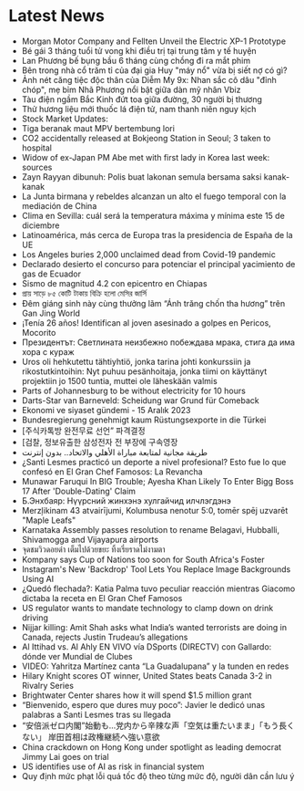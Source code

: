 # Latest News
-  Morgan Motor Company and Fellten Unveil the Electric XP-1 Prototype
-  Bé gái 3 tháng tuổi tử vong khi điều trị tại trung tâm y tế huyện
-  Lan Phương bế bụng bầu 6 tháng cùng chồng đi ra mắt phim
-  Bên trong nhà cổ trăm tỉ của đại gia Huy "máy nổ" vừa bị siết nợ có gì?
-  Ảnh nét căng tiệc độc thân của Diễm My 9x: Nhan sắc cô dâu "đỉnh chóp", mẹ bỉm Nhã Phương nổi bật giữa dàn mỹ nhân Vbiz
-  Tàu điện ngầm Bắc Kinh đứt toa giữa đường, 30 người bị thương
-  Thử hương liệu mới thuốc lá điện tử, nam thanh niên nguy kịch
-  Stock Market Updates:
-  Tiga beranak maut MPV bertembung lori
-  CO2 accidentally released at Bokjeong Station in Seoul; 3 taken to hospital
-  Widow of ex-Japan PM Abe met with first lady in Korea last week: sources
-  Zayn Rayyan dibunuh: Polis buat lakonan semula bersama saksi kanak-kanak
-  La Junta birmana y rebeldes alcanzan un alto el fuego temporal con la mediación de China
-  Clima en Sevilla: cuál será la temperatura máxima y mínima este 15 de diciembre
-  Latinoamérica, más cerca de Europa tras la presidencia de España de la UE
-  Los Angeles buries 2,000 unclaimed dead from Covid-19 pandemic
-  Declarado desierto el concurso para potenciar el principal yacimiento de gas de Ecuador
-  Sismo de magnitud 4.2 con epicentro en Chiapas
-  প্রায় সাড়ে ৮৫ কোটি টাকায় বিক্রি হলো মেসির জার্সি
-  Đêm giáng sinh này cùng thưởng lãm “Ánh trăng chốn tha hương” trên Gan Jing World
-  ¡Tenía 26 años! Identifican al joven asesinado a golpes en Pericos, Mocorito
-  Президентът: Светлината неизбежно побеждава мрака, стига да има хора с кураж
-  Uros oli hehkutettu tähtiyhtiö, jonka tarina johti konkurssiin ja rikostutkintoihin: Nyt puhuu pesänhoitaja, jonka tiimi on käyttänyt projektiin jo 1500 tuntia, muttei ole läheskään valmis
-  Parts of Johannesburg to be without electricity for 10 hours
-  Darts-Star van Barneveld: Scheidung war Grund für Comeback
-  Ekonomi ve siyaset gündemi - 15 Aralık 2023
-  Bundesregierung genehmigt kaum Rüstungsexporte in die Türkei
-  [주식카톡방 완전무료 선언” 파격결정
-  [검찰, 정보유출한 삼성전자 전 부장에 구속영장
-  طريقة مجانية لمتابعة مباراة الأهلي والاتحاد.. بدون إنترنت
-  ¿Santi Lesmes practicó un deporte a nivel profesional? Esto fue lo que confesó en El Gran Chef Famosos: La Revancha
-  Munawar Faruqui In BIG Trouble; Ayesha Khan Likely To Enter Bigg Boss 17 After 'Double-Dating' Claim
-  Б.Энхбаяр: Нүүрсний жинхэнэ хулгайчид илчлэгдэнэ
-  Merzļikinam 43 atvairījumi, Kolumbusa nenotur 5:0, tomēr spēj uzvarēt "Maple Leafs"
-  Karnataka Assembly passes resolution to rename Belagavi, Hubballi, Shivamogga and Vijayapura airports
-  จุดชมวิวดอยดำ เต็มไปด้วยขยะ ทิ้งเรี่ยราดไม่งามตา
-  Kompany says Cup of Nations too soon for South Africa's Foster
-  Instagram's New 'Backdrop' Tool Lets You Replace Image Backgrounds Using AI
-  ¿Quedó flechada?: Katia Palma tuvo peculiar reacción mientras Giacomo dictaba la receta en El Gran Chef Famosos
-  US regulator wants to mandate technology to clamp down on drink driving
-  Nijjar killing: Amit Shah asks what India’s wanted terrorists are doing in Canada, rejects Justin Trudeau’s allegations
-  Al Ittihad vs. Al Ahly EN VIVO vía DSports (DIRECTV) con Gallardo: dónde ver Mundial de Clubes
-  VIDEO: Yahritza Martínez canta “La Guadalupana” y la tunden en redes
-  Hilary Knight scores OT winner, United States beats Canada 3-2 in Rivalry Series
-  Brightwater Center shares how it will spend $1.5 million grant
-  “Bienvenido, espero que dures muy poco”: Javier le dedicó unas palabras a Santi Lesmes tras su llegada
-  “安倍派ゼロ内閣”始動も…党内から辛辣な声「空気は重たいまま」「もう長くない」 岸田首相は政権継続へ強い意欲
-  China crackdown on Hong Kong under spotlight as leading democrat Jimmy Lai goes on trial
-  US identifies use of AI as risk in financial system
-  Quy định mức phạt lỗi quá tốc độ theo từng mức độ, người dân cần lưu ý
